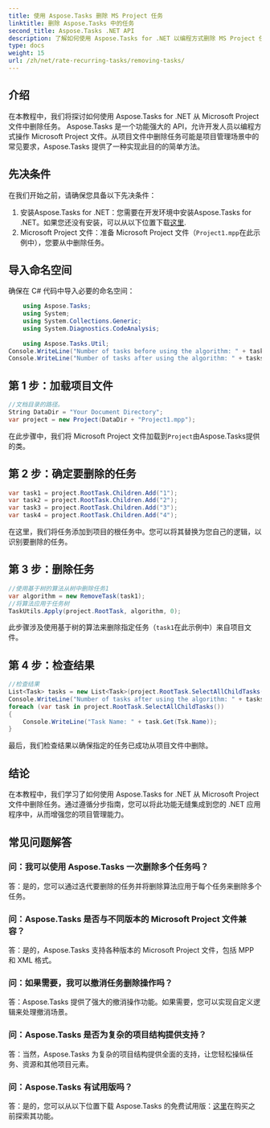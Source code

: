 ```yaml
---
title: 使用 Aspose.Tasks 删除 MS Project 任务
linktitle: 删除 Aspose.Tasks 中的任务
second_title: Aspose.Tasks .NET API
description: 了解如何使用 Aspose.Tasks for .NET 以编程方式删除 MS Project 任务。包含代码示例的分步指南。
type: docs
weight: 15
url: /zh/net/rate-recurring-tasks/removing-tasks/
---
```

## 介绍
在本教程中，我们将探讨如何使用 Aspose.Tasks for .NET 从 Microsoft Project 文件中删除任务。 Aspose.Tasks 是一个功能强大的 API，允许开发人员以编程方式操作 Microsoft Project 文件。从项目文件中删除任务可能是项目管理场景中的常见要求，Aspose.Tasks 提供了一种实现此目的的简单方法。
## 先决条件
在我们开始之前，请确保您具备以下先决条件：
1. 安装Aspose.Tasks for .NET：您需要在开发环境中安装Aspose.Tasks for .NET。如果您还没有安装，可以从以下位置下载[这里](https://releases.aspose.com/tasks/net/).
2. Microsoft Project 文件：准备 Microsoft Project 文件（`Project1.mpp`在此示例中），您要从中删除任务。

## 导入命名空间
确保在 C# 代码中导入必要的命名空间：
```csharp
    using Aspose.Tasks;
    using System;
    using System.Collections.Generic;
    using System.Diagnostics.CodeAnalysis;
    
    using Aspose.Tasks.Util;
Console.WriteLine("Number of tasks before using the algorithm: " + tasks.Count);
Console.WriteLine("Number of tasks after using the algorithm: " + tasks.Count);
```

## 第 1 步：加载项目文件
```csharp
//文档目录的路径。
String DataDir = "Your Document Directory";
var project = new Project(DataDir + "Project1.mpp");
```
在此步骤中，我们将 Microsoft Project 文件加载到`Project`由Aspose.Tasks提供的类。
## 第 2 步：确定要删除的任务
```csharp
var task1 = project.RootTask.Children.Add("1");
var task2 = project.RootTask.Children.Add("2");
var task3 = project.RootTask.Children.Add("3");
var task4 = project.RootTask.Children.Add("4");
```
在这里，我们将任务添加到项目的根任务中。您可以将其替换为您自己的逻辑，以识别要删除的任务。
## 第 3 步：删除任务
```csharp
//使用基于树的算法从树中删除任务1
var algorithm = new RemoveTask(task1);
//将算法应用于任务树
TaskUtils.Apply(project.RootTask, algorithm, 0);
```
此步骤涉及使用基于树的算法来删除指定任务（`task1`在此示例中）来自项目文件。
## 第 4 步：检查结果
```csharp
//检查结果
List<Task> tasks = new List<Task>(project.RootTask.SelectAllChildTasks());
Console.WriteLine("Number of tasks after using the algorithm: " + tasks.Count);
foreach (var task in project.RootTask.SelectAllChildTasks())
{
    Console.WriteLine("Task Name: " + task.Get(Tsk.Name));
}
```
最后，我们检查结果以确保指定的任务已成功从项目文件中删除。

## 结论
在本教程中，我们学习了如何使用 Aspose.Tasks for .NET 从 Microsoft Project 文件中删除任务。通过遵循分步指南，您可以将此功能无缝集成到您的 .NET 应用程序中，从而增强您的项目管理能力。
## 常见问题解答
### 问：我可以使用 Aspose.Tasks 一次删除多个任务吗？
答：是的，您可以通过迭代要删除的任务并将删除算法应用于每个任务来删除多个任务。
### 问：Aspose.Tasks 是否与不同版本的 Microsoft Project 文件兼容？
答：是的，Aspose.Tasks 支持各种版本的 Microsoft Project 文件，包括 MPP 和 XML 格式。
### 问：如果需要，我可以撤消任务删除操作吗？
答：Aspose.Tasks 提供了强大的撤消操作功能。如果需要，您可以实现自定义逻辑来处理撤消场景。
### 问：Aspose.Tasks 是否为复杂的项目结构提供支持？
答：当然，Aspose.Tasks 为复杂的项目结构提供全面的支持，让您轻松操纵任务、资源和其他项目元素。
### 问：Aspose.Tasks 有试用版吗？
答：是的，您可以从以下位置下载 Aspose.Tasks 的免费试用版：[这里](https://releases.aspose.com/tasks/net/)在购买之前探索其功能。